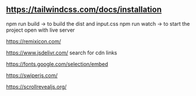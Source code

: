 ## https://tailwindcss.com/docs/installation

npm run build -> to build the dist and input.css
npm run watch -> to start the project
open with live server



 https://remixicon.com/

https://www.jsdelivr.com/
 search for cdn links

https://fonts.google.com/selection/embed

https://swiperjs.com/

https://scrollrevealjs.org/

